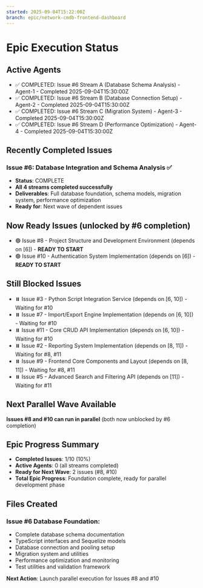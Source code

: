```yaml
---
started: 2025-09-04T15:22:00Z
branch: epic/network-cmdb-frontend-dashboard
---
```


# Epic Execution Status

## Active Agents
- ✅ COMPLETED: Issue #6 Stream A (Database Schema Analysis) - Agent-1 - Completed 2025-09-04T15:30:00Z
- ✅ COMPLETED: Issue #6 Stream B (Database Connection Setup) - Agent-2 - Completed 2025-09-04T15:30:00Z
- ✅ COMPLETED: Issue #6 Stream C (Migration System) - Agent-3 - Completed 2025-09-04T15:30:00Z
- ✅ COMPLETED: Issue #6 Stream D (Performance Optimization) - Agent-4 - Completed 2025-09-04T15:30:00Z

## Recently Completed Issues
### Issue #6: Database Integration and Schema Analysis ✅
- **Status**: COMPLETE
- **All 4 streams completed successfully**
- **Deliverables**: Full database foundation, schema models, migration system, performance optimization
- **Ready for**: Next wave of dependent issues

## Now Ready Issues (unlocked by #6 completion)
- 🟢 Issue #8 - Project Structure and Development Environment (depends on [6]) - **READY TO START**
- 🟢 Issue #10 - Authentication System Implementation (depends on [6]) - **READY TO START**

## Still Blocked Issues
- ⏸️ Issue #3 - Python Script Integration Service (depends on [6, 10]) - Waiting for #10
- ⏸️ Issue #7 - Import/Export Engine Implementation (depends on [6, 10]) - Waiting for #10
- ⏸️ Issue #11 - Core CRUD API Implementation (depends on [6, 10]) - Waiting for #10
- ⏸️ Issue #2 - Reporting System Implementation (depends on [8, 11]) - Waiting for #8, #11
- ⏸️ Issue #9 - Frontend Core Components and Layout (depends on [8, 11]) - Waiting for #8, #11
- ⏸️ Issue #5 - Advanced Search and Filtering API (depends on [11]) - Waiting for #11

## Next Parallel Wave Available
**Issues #8 and #10 can run in parallel** (both now unblocked by #6 completion)

## Epic Progress Summary
- **Completed Issues**: 1/10 (10%)
- **Active Agents**: 0 (all streams completed)
- **Ready for Next Wave**: 2 issues (#8, #10)
- **Total Epic Progress**: Foundation complete, ready for parallel development phase

## Files Created
### Issue #6 Database Foundation:
- Complete database schema documentation
- TypeScript interfaces and Sequelize models
- Database connection and pooling setup
- Migration system and utilities
- Performance optimization and monitoring
- Test utilities and validation framework

**Next Action**: Launch parallel execution for Issues #8 and #10